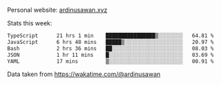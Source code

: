 Personal website: [ardinusawan.xyz](https://ardinusawan.xyz)

Stats this week:
<!--START_SECTION:waka-->

```txt
TypeScript      21 hrs 1 min    ████████████████▒░░░░░░░░   64.81 %
JavaScript      6 hrs 48 mins   █████▒░░░░░░░░░░░░░░░░░░░   20.97 %
Bash            2 hrs 36 mins   ██░░░░░░░░░░░░░░░░░░░░░░░   08.03 %
JSON            1 hr 11 mins    █░░░░░░░░░░░░░░░░░░░░░░░░   03.69 %
YAML            17 mins         ▒░░░░░░░░░░░░░░░░░░░░░░░░   00.91 %
```

<!--END_SECTION:waka-->
Data taken from https://wakatime.com/@ardinusawan
